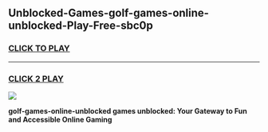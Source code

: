 
## Unblocked-Games-golf-games-online-unblocked-Play-Free-sbc0p
<h3>
<a href="https://premium76.site?title=golf-games-online-unblocked&ref=20A">CLICK TO PLAY</a></h3>
<hr>

<h3>
<a href="https://premium76.site?title=golf-games-online-unblocked&ref=20A">CLICK 2 PLAY</a>
  
</h3>

<a href="https://premium76.site?title=golf-games-online-unblocked&ref=20A"><img src="https://clearcache.store/games.png"></a>


**golf-games-online-unblocked games unblocked: Your Gateway to Fun and Accessible Online Gaming**
